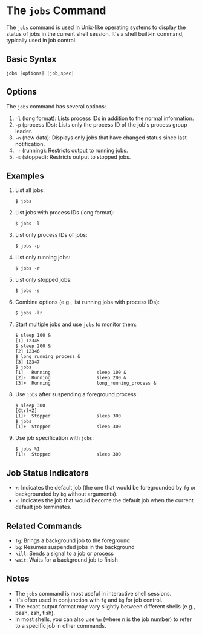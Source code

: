 # The `jobs` Command

The `jobs` command is used in Unix-like operating systems to display the status of jobs in the current shell session. It's a shell built-in command, typically used in job control.

## Basic Syntax

```
jobs [options] [job_spec]
```

## Options

The `jobs` command has several options:

1. `-l` (long format): Lists process IDs in addition to the normal information.
2. `-p` (process IDs): Lists only the process ID of the job's process group leader.
3. `-n` (new data): Displays only jobs that have changed status since last notification.
4. `-r` (running): Restricts output to running jobs.
5. `-s` (stopped): Restricts output to stopped jobs.

## Examples

1. List all jobs:
   ```
   $ jobs
   ```

2. List jobs with process IDs (long format):
   ```
   $ jobs -l
   ```

3. List only process IDs of jobs:
   ```
   $ jobs -p
   ```

4. List only running jobs:
   ```
   $ jobs -r
   ```

5. List only stopped jobs:
   ```
   $ jobs -s
   ```

6. Combine options (e.g., list running jobs with process IDs):
   ```
   $ jobs -lr
   ```

7. Start multiple jobs and use `jobs` to monitor them:
   ```
   $ sleep 100 &
   [1] 12345
   $ sleep 200 &
   [2] 12346
   $ long_running_process &
   [3] 12347
   $ jobs
   [1]   Running                 sleep 100 &
   [2]-  Running                 sleep 200 &
   [3]+  Running                 long_running_process &
   ```

8. Use `jobs` after suspending a foreground process:
   ```
   $ sleep 300
   [Ctrl+Z]
   [1]+  Stopped                 sleep 300
   $ jobs
   [1]+  Stopped                 sleep 300
   ```

9. Use job specification with `jobs`:
   ```
   $ jobs %1
   [1]+  Stopped                 sleep 300
   ```

## Job Status Indicators

- `+`: Indicates the default job (the one that would be foregrounded by `fg` or backgrounded by `bg` without arguments).
- `-`: Indicates the job that would become the default job when the current default job terminates.

## Related Commands

- `fg`: Brings a background job to the foreground
- `bg`: Resumes suspended jobs in the background
- `kill`: Sends a signal to a job or process
- `wait`: Waits for a background job to finish

## Notes

- The `jobs` command is most useful in interactive shell sessions.
- It's often used in conjunction with `fg` and `bg` for job control.
- The exact output format may vary slightly between different shells (e.g., bash, zsh, fish).
- In most shells, you can also use `%n` (where n is the job number) to refer to a specific job in other commands.
